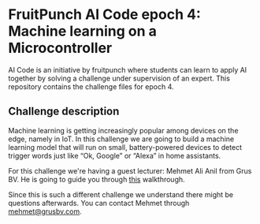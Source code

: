 # FruitPunch AI Code epoch 4: Machine learning on a Microcontroller

AI Code is an initiative by fruitpunch where students can learn to apply AI together by solving a challenge under supervision of an expert. This repository contains the challenge files for epoch 4.

## Challenge description
Machine learning is getting increasingly popular among devices on the edge, namely in IoT. In this challenge we are going to build a machine learning model that will run on small, battery-powered devices to detect trigger words just like “Ok, Google” or “Alexa” in home assistants.


For this challenge we're having a guest lecturer: Mehmet Ali Anil from Grus BV.
He is going to guide you through [this](https://codelabs.developers.google.com/codelabs/sparkfun-tensorflow/) walkthrough.

Since this is such a different challenge we understand there might be questions afterwards.
You can contact Mehmet through mehmet@grusbv.com.
